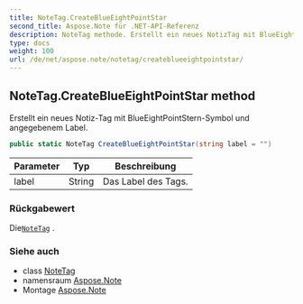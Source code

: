 ```yaml
---
title: NoteTag.CreateBlueEightPointStar
second_title: Aspose.Note für .NET-API-Referenz
description: NoteTag methode. Erstellt ein neues NotizTag mit BlueEightPointSternSymbol und angegebenem Label.
type: docs
weight: 100
url: /de/net/aspose.note/notetag/createblueeightpointstar/
---
```

## NoteTag.CreateBlueEightPointStar method

Erstellt ein neues Notiz-Tag mit BlueEightPointStern-Symbol und angegebenem Label.

```csharp
public static NoteTag CreateBlueEightPointStar(string label = "")
```

| Parameter | Typ | Beschreibung |
| --- | --- | --- |
| label | String | Das Label des Tags. |

### Rückgabewert

Die[`NoteTag`](../) .

### Siehe auch

* class [NoteTag](../)
* namensraum [Aspose.Note](../../notetag/)
* Montage [Aspose.Note](../../../)


